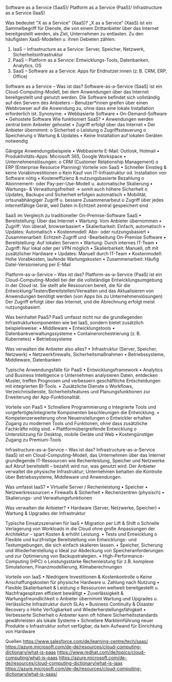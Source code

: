 Software as a Service (SaaS)/ Platform as a Service (PaaS)/ Infrastructure as a Service (IaaS)

Was bedeutet "X as a Service" (XaaS)?
  „X as a Service“ (XaaS) ist ein Sammelbegriff für Dienste, die von einem Drittanbieter über das Internet bereitgestellt werden,
  als Ziel, Unternehmen zu entlasten.
Zu den häufigsten XaaS-Modellen u. ihren Gebieten zählen:
  1.	IaaS – Infrastructure as a Service: Server, Speicher, Netzwerk, Sicherheitsinfrastruktur
  2.	PaaS – Platform as a Service: Entwicklungs-Tools, Datenbanken, Analytics, OS
  3.	SaaS – Software as a Service: Apps für Endnutzer:innen (z. B. CRM, ERP, Office)

Software as a Service – Was ist das?
  Software-as-a-Service (SaaS) ist ein Cloud-Computing-Modell, bei dem Anwendungen über das Internet bereitgestellt und genutzt werden. 
  Die Software befindet sich vollständig auf den Servern des Anbieters – 
  Benutzer*innen greifen über einen Webbrowser auf die Anwendung zu, ohne dass eine lokale Installation erforderlich ist.
Synonyme:
  •	Webbasierte Software
  •	On-Demand-Software
  •	Gehostete Software
Wie funktioniert SaaS?
  •	Anwendungen werden zentral beim Anbieter gehostet
  •	Zugriff erfolgt über das Internet
  •	Der Anbieter übernimmt:
    o	Sicherheit
    o	Leistung
    o	Zugriffssteuerung
    o	Speicherung
    o	Wartung & Updates
  •	Keine Installation auf lokalen Geräten notwendig

Gängige Anwendungsbeispiele
  •	Webbasierte E-Mail: Outlook, Hotmail
  •	Produktivitäts-Apps: Microsoft 365, Google Workspace
  •	Unternehmenslösungen:
    o	CRM (Customer Relationship Management)
    o	ERP (Enterprise Resource Planning)
Vorteile von SaaS
  •	Schneller Einstieg & keine Vorabinvestitionen
    o	Kein Kauf von IT-Infrastruktur od. Installation von Software nötig
  •	Kosteneffizienz & nutzungsbasierte Bezahlung
    o	Abonnement- oder Pay-per-Use-Modell u. automatische Skalierung
  •	Wartungs- & Verwaltungsfreiheit -> somit auch höhere Sicherheit
    o	Updates, Backups und Sicherheit erfolgen automatisch
  •	Mobilität, ortsunabhängiger Zugriff u. bessere Zusammenarbeut
    o	Zugriff über jedes internetfähige Gerät, weil Daten in Echtzeit zentral gespeichert sind

SaaS im Vergleich zu traditioneller On-Premise-Software
SaaS
  •	Bereitstellung: Über das Internet
  •	Wartung: Vom Anbieter übernommen
  •	Zugriff: Von überall, browserbasiert 
  •	Skalierbarkeit: Einfach, automatisch
  •	Updates: Automatisch
  •	Kostenmodell: Abo- oder nutzungsbasiert
  •	Zusammenarbeit: Echtzeit-Zugriff und -Bearbeitung
On-Premise Software
  •	Bereitstellung: Auf lokalen Servern
  •	Wartung: Durch internes IT-Team
  •	Zugriff: Nur lokal oder per VPN möglich
  •	Skalierbarkeit: Manuell, oft mit zusätzlicher Hardware
  •	Updates: Manuell durch IT-Team
  • Kostenmodell: Hohe Vorabkosten, laufende Wartungskosten
  •	Zusammenarbeit: Häufig Datei-Versionierung per E-Mail

Platform-as-a-Service – Was ist das?
  Platform-as-a-Service (PaaS) ist ein Cloud-Computing-Modell bei der die vollständige Entwicklungsumgebung in der Cloud ist. 
  Sie stellt alle Ressourcen bereit, die für die Entwicklung/Testen/Bereitstellen/Verwalten und das Aktualisieren von Anwendungen benötigt werden 
    (von Apps bis zu Unternehmenslösungen)
  Der Zugriff erfolgt über das Internet, und die Abrechnung erfolgt meist nutzungsbasiert.

Was beinhaltet PaaS?
  PaaS umfasst nicht nur die grundlegenden Infrastrukturkomponenten wie bei IaaS, sondern bietet zusätzlich beispielsweise:
  •	Middleware
  •	Entwicklungstools
  •	Datenbankverwaltungssysteme
  •	Containerorchestrierung (z. B. Kubernetes)
  •	Betriebssysteme

Was verwalten die Anbieter also alles?
  •	Infrastruktur (Server, Speicher, Netzwerk)
  •	Netzwerkfirewalls, Sicherheitsmaßnahmen
  •	Betriebssysteme, Middleware, Datenbanken

Typische Anwendungsfälle für PaaS
  •	Entwicklungsframework
  •	Analytics und Business Intelligence
    o Unternehmen analysieren Daten, entdecken Muster, treffen Prognosen und verbessern geschäftliche Entscheidungen mit integrierten BI-Tools.
  •	Zusätzliche Dienste
    o	Workflows, Verzeichnisdienste, Sicherheitsfeatures und Planungsfunktionen zur Erweiterung der App-Funktionalität.

Vorteile von PaaS
  •	Schnellere Programmierung
    o	Integrierte Tools und vorgefertigte/integrierte Komponenten beschleunigen die Entwicklung.
  •	Kompetenzerweiterung ohne Neueinstellungen
    o	Entwickler erhalten Zugang zu modernen Tools und Funktionen, ohne dass zusätzliche Fachkräfte nötig sind.
  •	Plattformübergreifende Entwicklung
    o	Unterstützung für Desktop, mobile Geräte und Web
  •	Kostengünstiger Zugang zu Premium-Tools

Infrastructure-as-a-Service – Was ist das?
  Infrastructure-as-a-Service (IaaS) ist ein Cloud-Computing-Modell, das Unternehmen über das Internet grundlegende IT-Ressourcen wie 
  Rechenleistung, Speicher und Netzwerke auf Abruf bereitstellt – bezahlt wird nur, was genutzt wird.
  Der Anbieter verwaltet die physische Infrastruktur; Unternehmen behalten die Kontrolle über Betriebssysteme, Middleware und Anwendungen.

Was umfasst IaaS?
  •	Virtuelle Server / Rechenleistung 
  •	Speicher 
  •	Netzwerkressourcen
  •	Firewalls & Sicherheit
  •	Rechenzentren (physisch)
  •	Skalierungs- und Verwaltungsfunktionen

Was verwalten die Anbieter?
  • Hardware (Server, Netzwerke, Speicher)
  • Wartung & Upgrades der Infrastruktur

Typische Einsatzszenarien für IaaS
  •	Migration per Lift & Shift
    o	Schnelle Verlagerung von Workloads in die Cloud ohne große Anpassungen der Architektur – spart Kosten & erhöht Leistung.
  •	Tests und Entwicklung
    o	Flexible und kurzfristige Bereitstellung von Entwicklungs- und Testumgebungen, die sich einfach skalieren lassen.
  •	Speicher, Sicherung und Wiederherstellung
    o	Ideal zur Abdeckung von Speicheranforderungen und zur Optimierung von Backupstrategien.
  •	High-Performance-Computing (HPC)
    o	Leistungsstarke Rechenleistung für z.B. komplexe Simulationen, Finanzmodellierung, Klimaberechnungen 

Vorteile von IaaS
  •	Niedrigere Investitionen & Kostenkontrolle
    o	Keine Anschaffungskosten für physische Hardware u. Zahlung nach Nutzung
  •	Flexible Skalierbarkeit & Leistung
    o	Ressourcen weltweit bereitgestellt u. Nachfragespitzen effizient bewältigt
  •	Zuverlässigkeit & Wartungsfreundlichkeit
    o	Anbieter übernimmt Wartung und Upgrades u. Verlässliche Infrastruktur durch SLAs
  •	Business Continuity & Disaster Recovery
    o	Hohe Verfügbarkeit und Wiederherstellungsfähigkeit
  •	Verbesserte Sicherheit
    o	Anbieter kann oft höhere Sicherheitsstandards gewährleisten als lokale Systeme
  •	Schnellere Markteinführung neuer Produkte
    o	Infrastruktur sofort verfügbar, da kein Aufwand für Einrichtung von Hardware

Quellen
https://www.salesforce.com/de/learning-centre/tech/saas/
https://azure.microsoft.com/de-de/resources/cloud-computing-dictionary/what-is-paas
https://www.redhat.com/de/topics/cloud-computing/what-is-paas
https://azure.microsoft.com/de-de/resources/cloud-computing-dictionary/what-is-iaas
https://azure.microsoft.com/de-de/resources/cloud-computing-dictionary/what-is-saas/

